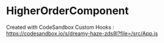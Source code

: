 # HigherOrderComponent
Created with CodeSandbox
Custom Hooks : https://codesandbox.io/s/dreamy-haze-zds8l?file=/src/App.js
